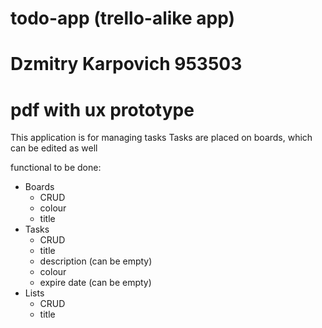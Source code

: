 # todo-app (trello-alike app)
# Dzmitry Karpovich 953503
# pdf with ux prototype

This application is for managing tasks
Tasks are placed on boards, which can be edited as well

functional to be done:
- Boards
  - CRUD
  - colour
  - title
- Tasks
  - CRUD
  - title
  - description (can be empty)
  - colour
  - expire date (can be empty)
- Lists
  - CRUD
  - title